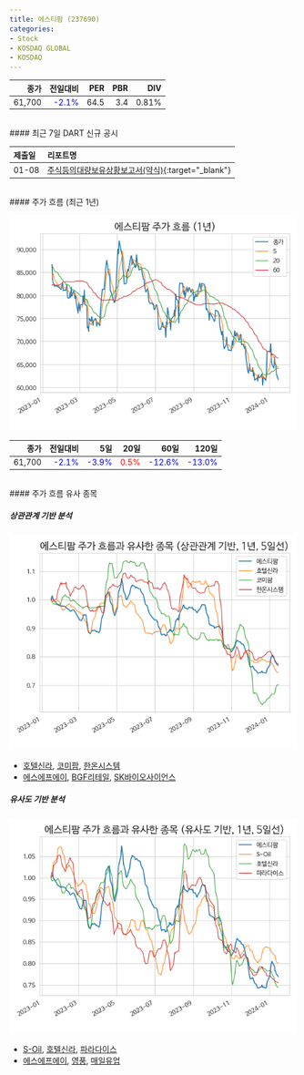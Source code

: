 ```yaml
---
title: 에스티팜 (237690)
categories:
- Stock
- KOSDAQ GLOBAL
- KOSDAQ
---
```


|**종가**|**전일대비**|**PER**|**PBR**|**DIV**|
|---:|-------:|--:|--:|--:|
|61,700|<span style="color: blue">-2.1%</span>|64.5|3.4|0.81%|

<!-- more -->

<br>
#### 최근 7일 DART 신규 공시


|**제출일**|**리포트명**|
|:-----|:-------|
|01-08|[주식등의대량보유상황보고서(약식)](https://dart.fss.or.kr/dsaf001/main.do?rcpNo=20240108000115){:target="_blank"}|

<br>
#### 주가 흐름 (최근 1년)

![237690](/assets/images/stock/237690.png)

|**종가**|**전일대비**|**5일**|**20일**|**60일**|**120일**|
|---:|-------:|--:|---:|---:|----:|
|61,700|<span style="color: blue">-2.1%</span>|<span style="color: blue">-3.9%</span>|<span style="color: red">0.5%</span>|<span style="color: blue">-12.6%</span>|<span style="color: blue">-13.0%</span>|

<br>
#### 주가 흐름 유사 종목

##### 상관관계 기반 분석

![237690](/assets/images/stock/237690_corr.png)
- [호텔신라](/008770/), [코미팜](/041960/), [한온시스템](/018880/)
- [에스에프에이](/056190/), [BGF리테일](/282330/), [SK바이오사이언스](/302440/)

##### 유사도 기반 분석

![237690](/assets/images/stock/237690_sim.png)
- [S-Oil](/010950/), [호텔신라](/008770/), [파라다이스](/034230/)
- [에스에프에이](/056190/), [영풍](/000670/), [매일유업](/267980/)